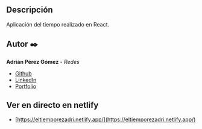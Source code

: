## Descripción

Aplicación del tiempo realizado en React.

## Autor ✒️
**Adrián Pérez Gómez** - *Redes*

* [Github](https://github.com/adrianpg10)
* [LinkedIn](https://www.linkedin.com/in/adrian-perez-gomez/)
* [Portfolio](https://adrianperezportfolio.netlify.app/)


## Ver en directo en netlify

* [https://eltiemporezadri.netlify.app/](https://eltiemporezadri.netlify.app/)

